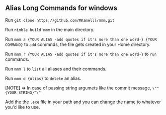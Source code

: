 ## Alias Long Commands for windows

Run `git clone https://github.com/MKamelll/mmm.git`

Run `nimble build mmm` in the main directory.

Run `mmm a {YOUR ALIAS -add quotes if it's more than one word-} {YOUR COMMAND}` to `add` commnds, the file gets created in your Home directory.

Run `mmm r {YOUR ALIAS -add quotes if it's more than one word-}` to `run` commands.

Run `mmm l` to `list` all aliases and their commands.

Run `mmm d {Alias}` to `delete` an alias.

[NOTE] => In case of passing string argumets like the commit message, `\""{YOUR STRING}"\"`

Add the the `.exe` file in your path and you can change the name to whatever you'd like to use.
